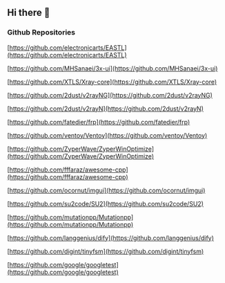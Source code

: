 ## Hi there 👋

<!--
**loong22/loong22** is a ✨ _special_ ✨ repository because its `README.md` (this file) appears on your GitHub profile.

Here are some ideas to get you started:

- 🔭 I’m currently working on ...
- 🌱 I’m currently learning ...
- 👯 I’m looking to collaborate on ...
- 🤔 I’m looking for help with ...
- 💬 Ask me about ...
- 📫 How to reach me: ...
- 😄 Pronouns: ...
- ⚡ Fun fact: ...
-->

### Github Repositories

[https://github.com/electronicarts/EASTL](https://github.com/electronicarts/EASTL)

[https://github.com/MHSanaei/3x-ui](https://github.com/MHSanaei/3x-ui)

[https://github.com/XTLS/Xray-core](https://github.com/XTLS/Xray-core)

[https://github.com/2dust/v2rayNG](https://github.com/2dust/v2rayNG)

[https://github.com/2dust/v2rayN](https://github.com/2dust/v2rayN)

[https://github.com/fatedier/frp](https://github.com/fatedier/frp)


[https://github.com/ventoy/Ventoy](https://github.com/ventoy/Ventoy)

[https://github.com/ZyperWave/ZyperWinOptimize](https://github.com/ZyperWave/ZyperWinOptimize)

[https://github.com/fffaraz/awesome-cpp](https://github.com/fffaraz/awesome-cpp)


[https://github.com/ocornut/imgui](https://github.com/ocornut/imgui)

[https://github.com/su2code/SU2](https://github.com/su2code/SU2)

[https://github.com/mutationpp/Mutationpp](https://github.com/mutationpp/Mutationpp)

[https://github.com/langgenius/dify](https://github.com/langgenius/dify)

[https://github.com/digint/tinyfsm](https://github.com/digint/tinyfsm)

[https://github.com/google/googletest](https://github.com/google/googletest)


